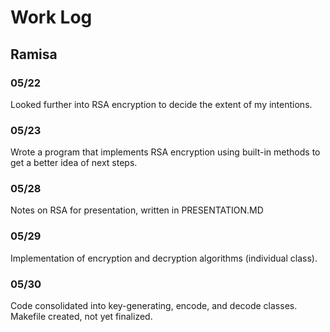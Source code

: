 # Work Log

## Ramisa

### 05/22

Looked further into RSA encryption to decide the extent of my intentions.

### 05/23

Wrote a program that implements RSA encryption using built-in methods to get a better idea of next steps.

### 05/28

Notes on RSA for presentation, written in PRESENTATION.MD

### 05/29

Implementation of encryption and decryption algorithms (individual class).

### 05/30
Code consolidated into key-generating, encode, and decode classes. Makefile created, not yet finalized. 
